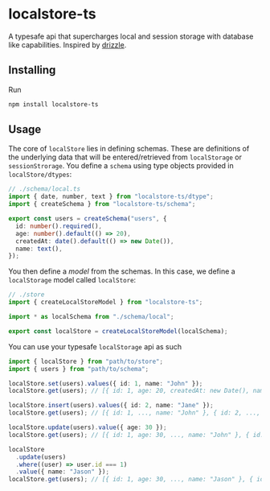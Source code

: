 # localstore-ts

A typesafe api that supercharges local and session storage with database like capabilities. Inspired by [drizzle](https://orm.drizzle.team/).

## Installing

Run

```bash
npm install localstore-ts
```

## Usage

The core of `localStore` lies in defining schemas. These are definitions of the underlying data that will be entered/retrieved from `localStorage` or `sessionStrorage`. You define a `schema` using type objects provided in `localStore/dtypes`:

```ts
// ./schema/local.ts
import { date, number, text } from "localstore-ts/dtype";
import { createSchema } from "localstore-ts/schema";

export const users = createSchema("users", {
  id: number().required(),
  age: number().default(() => 20),
  createdAt: date().default(() => new Date()),
  name: text(),
});
```

You then define a _model_ from the schemas. In this case, we define a `localStorage` model called `localStore`:

```ts
// ./store
import { createLocalStoreModel } from "localstore-ts";

import * as localSchema from "./schema/local";

export const localStore = createLocalStoreModel(localSchema);
```

You can use your typesafe `localStorage` api as such

```ts
import { localStore } from "path/to/store";
import { users } from "path/to/schema";

localStore.set(users).values({ id: 1, name: "John" });
localStore.get(users); // [{ id: 1, age: 20, createdAt: new Date(), name: "John" }]

localStore.insert(users).values({ id: 2, name: "Jane" });
localStore.get(users); // [{ id: 1, ..., name: "John" }, { id: 2, ..., name: "Jane" }]

localStore.update(users).value({ age: 30 });
localStore.get(users); // [{ id: 1, age: 30, ..., name: "John" }, { id: 2, age: 30, ..., name: "Jane" }]

localStore
  .update(users)
  .where((user) => user.id === 1)
  .value({ name: "Jason" });
localStore.get(users); // [{ id: 1, age: 30, ..., name: "Jason" }, { id: 2, age: 30, ..., name: "Jane" }]
```
